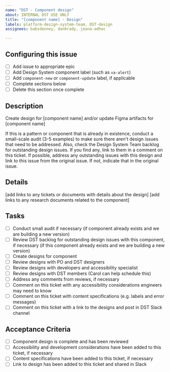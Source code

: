 ```yaml
---
name: "DST - Component design"
about: INTERNAL DST USE ONLY
title: "[component name] - Design"
labels: platform-design-system-team, DST-design
assignees: babsdenney, danbrady, jeana-adhoc

---
```


## Configuring this issue
- [ ] Add issue to appropriate epic
- [ ] Add Design System component label (such as `va-alert`)
- [ ] Add `component-new` or `component-update` label, if applicable
- [ ] Complete sections below
- [ ] Delete this section once complete

## Description
Create design for [component name] and/or update Figma artifacts for [component name]

If this is a pattern or component that is already in existence, conduct a small-scale audit (3-5 examples) to make sure there aren't design issues that need to be addressed. Also, check the Design System Team backlog for outstanding design issues. If you find any, link to them in a comment on this ticket. If possible, address any outstanding issues with this design and link to this issue from the original issue. If not, indicate that in the original issue.

## Details
[add links to any tickets or documents with details about the design]
[add links to any research documents related to the component]

## Tasks
- [ ] Conduct small audit if necessary (if component already exists and we are building a new version)
- [ ] Review DST backlog for outstanding design issues with this component, if necessary (if this component already exists and we are building a new version)
- [ ] Create designs for component
- [ ] Review designs with PO and DST designers 
- [ ] Review designs with developers and accessibility specialist
- [ ] Review designs with DST members (Carol can help schedule this)
- [ ] Address any comments from reviews, if necessary
- [ ] Comment on this ticket with any accessibility considerations engineers may need to know
- [ ] Comment on this ticket with content specifications (e.g. labels and error messages)
- [ ] Comment on this ticket with a link to the designs and post in DST Slack channel

## Acceptance Criteria
- [ ] Component design is complete and has been reviewed
- [ ] Accessibility and development considerations have been added to this ticket, if necessary
- [ ] Content specifications have been added to this ticket, if necessary
- [ ] Link to design has been added to this ticket and shared in Slack
